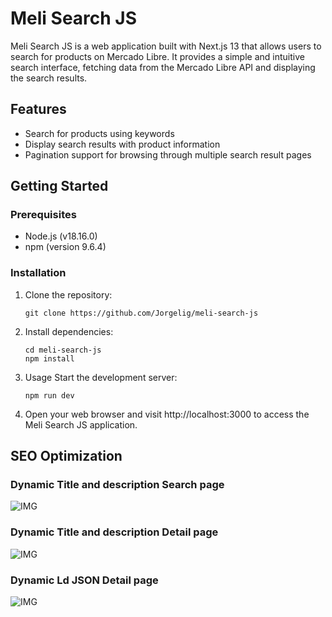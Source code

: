 # Meli Search JS

Meli Search JS is a web application built with Next.js 13 that allows users to search for products on Mercado Libre. It provides a simple and intuitive search interface, fetching data from the Mercado Libre API and displaying the search results.

## Features

- Search for products using keywords
- Display search results with product information
- Pagination support for browsing through multiple search result pages

## Getting Started

### Prerequisites

- Node.js (v18.16.0)
- npm (version 9.6.4)

### Installation

1. Clone the repository:
   ```shell
   git clone https://github.com/Jorgelig/meli-search-js

2. Install dependencies:
   ```shell
   cd meli-search-js
   npm install

3. Usage
Start the development server:
   ```shell
   npm run dev
   
4. Open your web browser and visit http://localhost:3000 to access the Meli Search JS application.

## SEO Optimization
### Dynamic Title and description Search page
![IMG](assets/seo_search_head_title.png)
### Dynamic Title and description Detail page
![IMG](assets/seo_detail_head_title.png)
### Dynamic Ld JSON Detail page
![IMG](assets/seo_detail_ldJSON.png)